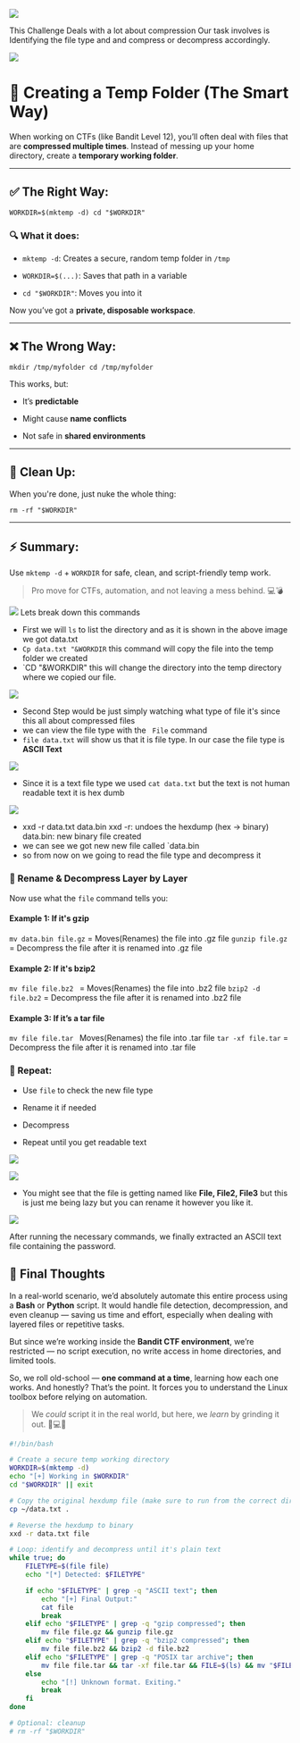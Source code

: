 ![](../../../assets/Pasted%20image%2020250731101419.png)

This Challenge Deals with a lot about compression
Our task involves is Identifying the file type and and compress or decompress accordingly. 

![](../../../assets/Pasted%20image%2020250731101535.png)

# 📁 Creating a Temp Folder (The Smart Way)

When working on CTFs (like Bandit Level 12), you’ll often deal with files that are **compressed multiple times**. Instead of messing up your home directory, create a **temporary working folder**.

---

## ✅ The Right Way:

`WORKDIR=$(mktemp -d) cd "$WORKDIR"`

### 🔍 What it does:

- `mktemp -d`: Creates a secure, random temp folder in `/tmp`
    
- `WORKDIR=$(...)`: Saves that path in a variable
    
- `cd "$WORKDIR"`: Moves you into it
    

Now you’ve got a **private, disposable workspace**.

---

## ❌ The Wrong Way:

`mkdir /tmp/myfolder cd /tmp/myfolder`

This works, but:

- It’s **predictable**
    
- Might cause **name conflicts**
    
- Not safe in **shared environments**
    

---

## 🧹 Clean Up:

When you're done, just nuke the whole thing:


`rm -rf "$WORKDIR"`

---

## ⚡ Summary:

Use `mktemp -d` + `WORKDIR` for safe, clean, and script-friendly temp work.

> Pro move for CTFs, automation, and not leaving a mess behind. 💻💣


![](../../../assets/Pasted%20image%2020250731101805.png)
Lets break down this commands 

 - First we will `ls` to list the directory and as it is shown in the above image we got data.txt 
 - `Cp data.txt "&WORKDIR` this command will copy the file into the temp folder we created 
 -  `CD  "&WORKDIR" this will change the directory into the temp directory where we copied our file.
 

![](../../../assets/Pasted%20image%2020250731102244.png)

- Second Step would be just simply watching what type of file it's since this all about compressed files 
- we can view the file type with the ` File` command 
- `file data.txt` will show us that it is file type. In our case the file type is **ASCII Text** 

![](../../../assets/Pasted%20image%2020250731102314.png)


- Since it is a text file type we used 
   `cat data.txt`
   but the text is not human readable text it is hex dumb 

![](../../../assets/Pasted%20image%2020250731102745.png)

- xxd -r data.txt data.bin
    xxd -r: undoes the hexdump (hex → binary)
    data.bin: new binary file created
- we can see we got new new file called `data.bin  
 -  so from now on we going to read the file type and decompress it 

### 🔁 Rename & Decompress Layer by Layer

Now use what the `file` command tells you:

#### Example 1: If it's gzip

`mv data.bin file.gz`  = Moves(Renames) the file into .gz file
`gunzip file.gz` = Decompress the file after it is renamed into .gz file

#### Example 2: If it's bzip2

`mv file file.bz2 ` = Moves(Renames) the file into .bz2 file
`bzip2 -d file.bz2` = Decompress the file after it is renamed into .bz2 file


#### Example 3: If it’s a tar file

`mv file file.tar `  Moves(Renames) the file into .tar file
`tar -xf file.tar` = Decompress the file after it is renamed into .tar file


### 🔄 Repeat:

- Use `file` to check the new file type
    
- Rename it if needed
    
- Decompress
    
- Repeat until you get readable text


![](../../../assets/Pasted%20image%2020250731103543.png)


![](../../../assets/Pasted%20image%2020250731104049.png)
- You might see that the file is getting named like **File, File2, File3**
  but this is just me being lazy but you can rename it however you like it.

![](../../../assets/Pasted%20image%2020250731104854.png)

After running the necessary commands, we finally extracted an ASCII text file containing the password.



## 🧠 Final Thoughts

In a real-world scenario, we’d absolutely automate this entire process using a **Bash** or **Python** script. It would handle file detection, decompression, and even cleanup — saving us time and effort, especially when dealing with layered files or repetitive tasks.

But since we’re working inside the **Bandit CTF environment**, we’re restricted — no script execution, no write access in home directories, and limited tools.

So, we roll old-school — **one command at a time**, learning how each one works. And honestly? That’s the point. It forces you to understand the Linux toolbox before relying on automation.

> We _could_ script it in the real world, but here, we _learn_ by grinding it out. 🧠💻🔥


```bash
#!/bin/bash

# Create a secure temp working directory
WORKDIR=$(mktemp -d)
echo "[+] Working in $WORKDIR"
cd "$WORKDIR" || exit

# Copy the original hexdump file (make sure to run from the correct dir)
cp ~/data.txt .

# Reverse the hexdump to binary
xxd -r data.txt file

# Loop: identify and decompress until it's plain text
while true; do
    FILETYPE=$(file file)
    echo "[*] Detected: $FILETYPE"

    if echo "$FILETYPE" | grep -q "ASCII text"; then
        echo "[+] Final Output:"
        cat file
        break
    elif echo "$FILETYPE" | grep -q "gzip compressed"; then
        mv file file.gz && gunzip file.gz
    elif echo "$FILETYPE" | grep -q "bzip2 compressed"; then
        mv file file.bz2 && bzip2 -d file.bz2
    elif echo "$FILETYPE" | grep -q "POSIX tar archive"; then
        mv file file.tar && tar -xf file.tar && FILE=$(ls) && mv "$FILE" file
    else
        echo "[!] Unknown format. Exiting."
        break
    fi
done

# Optional: cleanup
# rm -rf "$WORKDIR"
```
